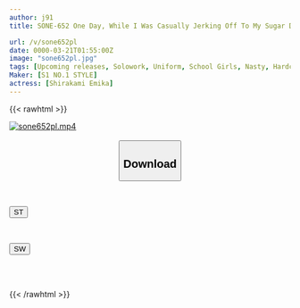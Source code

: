 ```yaml
---
author: j91
title: SONE-652 One Day, While I Was Casually Jerking Off To My Sugar Daddy, An Old Man Gave Me Some Strange Medicine (aphrodisiac)...and Ever Since Then, I've Been Craving A Good Dick And My Pussy Has Been Soaking Wet.

url: /v/sone652pl
date: 0000-03-21T01:55:00Z
image: "sone652pl.jpg"
tags: [Upcoming releases, Solowork, Uniform, School Girls, Nasty, Hardcore, Acme · Orgasm]
Maker: [S1 NO.1 STYLE]
actress: [Shirakami Emika]
---
```



{{< rawhtml >}}

<div class="video" data-videoid="pending_link.html">
    <a href="javascript:;">
        <img src="/v/sone652pl/sone652pl.jpg" width="WIDTH" height="HEIGHT" alt="sone652pl.mp4" loading="lazy">
    </a>
</div>

<script type="text/javascript" src="https://j91.asia/asset/on-demand-pend.js"></script>

<br>
  <link rel="stylesheet" href="https://j91.asia/asset/bs5.css">
  
  <center>
  <button class="btn btn-primary" type="button" data-bs-toggle="collapse" data-bs-target=".multi-collapse" aria-expanded="false" aria-controls="multiCollapseExample1 multiCollapseExample2"><h2>Download</h2></button></center>
</p>
<div class="row">
  <div class="col">
    <div class="collapse multi-collapse" id="multiCollapseExample1">
      <div class="card card-body">
	      	      <br>
<div class="buttons">  
<p><a href="https://j91.asia/pending_link.html" target="_blank"><button class="btn-hover color-3"><i class="fa fa-download"></i> ST</button></a></p></div>
    </div>
  </div>
</div>
  <div class="col">
    <div class="collapse multi-collapse" id="multiCollapseExample2">
      <div class="card card-body">
	      <br>
<div class="buttons">
<p><a href="https://j91.asia/pending_link.html" target="_blank"><button class="btn-hover color-2"><i class="fa fa-download"></i> SW</button></a></p></div>
<br><br>
      </div>
    </div>
  </div>
</div>

{{< /rawhtml >}}
